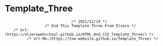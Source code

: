 # Template_Three
                                  /* 2021/12/19 */
                      /* End This Template Three From Elzero */
        /* Url:(https://elzerowebschool.github.io/HTML_And_CSS_Template_Three/) */
              /* Url-Me:(https://tom-website.github.io/Template_Three) */
